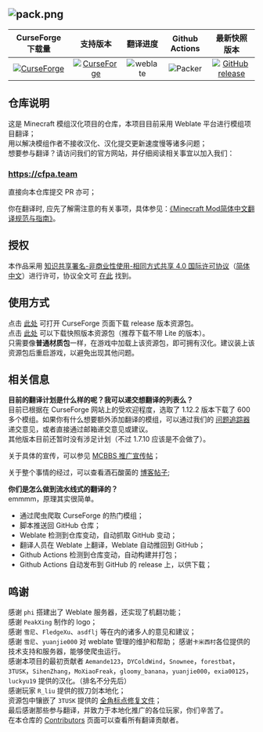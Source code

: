 ![pack.png](https://i.loli.net/2018/02/18/5a8974407b453.png)
---

| CurseForge 下载量 | 支持版本 | 翻译进度 | Github Actions | 最新快照版本 |
| :--: | :--: | :--: | :--: | :--: |
| [![CurseForge](http://cf.way2muchnoise.eu/full_simplified-chinese-localization-resource-package_downloads.svg)](https://minecraft.curseforge.com/projects/simplified-chinese-localization-resource-package) | [![CurseForge](http://cf.way2muchnoise.eu/versions/simplified-chinese-localization-resource-package.svg)](https://minecraft.curseforge.com/projects/simplified-chinese-localization-resource-package)  | ![weblate](https://weblate.exz.me/widgets/langpack/-/svg-badge.svg) | ![Packer](https://github.com/CFPAOrg/Minecraft-Mod-Language-Package/workflows/Packer/badge.svg?branch=1.12.2) | [![GitHub release](https://img.shields.io/github/release/CFPAOrg/Minecraft-Mod-Language-Package.svg)](https://github.com/CFPAOrg/Minecraft-Mod-Language-Package/releases/latest) |

## 仓库说明

这是 Minecraft 模组汉化项目的仓库，本项目目前采用 Weblate 平台进行模组项目翻译；<br>
用以解决模组作者不接收汉化、汉化提交更新速度慢等诸多问题；<br>
想要参与翻译？请访问我们的官方网站，并仔细阅读相关事宜以加入我们：<br>
### <https://cfpa.team>

直接向本仓库提交 PR 亦可；

你在翻译时, 应先了解需注意的有关事项，具体参见：[《Minecraft Mod简体中文翻译规范与指南》](https://github.com/Meow-J/Mod-Translation-Styleguide/blob/master/README.md)。

## 授权

本作品采用 [知识共享署名-非商业性使用-相同方式共享 4.0 国际许可协议](https://creativecommons.org/licenses/by-nc-sa/4.0/)（[简体中文](https://creativecommons.org/licenses/by-nc-sa/4.0/deed.zh)）进行许可，协议全文可 [在此](./LICENSE) 找到。<br>

## 使用方式

点击 [此处](https://minecraft.curseforge.com/projects/simplified-chinese-localization-resource-package) 可打开 CurseForge 页面下载 release 版本资源包。<br>
点击 [此处](https://github.com/CFPAOrg/Minecraft-Mod-Language-Package/releases/latest) 可以下载快照版本资源包（推荐下载不带 Lite 的版本）。<br>
只需要像**普通材质包**一样，在游戏中加载上该资源包，即可拥有汉化。建议装上该资源包后重启游戏，以避免出现其他问题。

## 相关信息

**目前的翻译计划是什么样的呢？我可以递交想翻译的列表么？**<br>
目前已根据在 CurseForge 网站上的受欢迎程度，选取了 1.12.2 版本下载了 600 多个模组。如果你有什么想要额外添加翻译的模组，可以通过我们的 [问题追踪器](https://github.com/CFPAOrg/Minecraft-Mod-Language-Package/issues) 递交意见，或者直接通过邮箱递交意见或建议。<br>
其他版本目前还暂时没有涉足计划（不过 1.7.10 应该是不会做了）。

关于具体的宣传，可以参见 [MCBBS 推广宣传帖](http://www.mcbbs.net/thread-774087-1-1.html)；

关于整个事情的经过，可以查看酒石酸菌的 [博客帖子](https://baka943.coding.me/2018/01/03/2018-01-03-AnIntroForWeblate/);

**你们是怎么做到流水线式的翻译的？**<br>
emmmm，原理其实很简单。<br>

- 通过爬虫爬取 CurseForge 的热门模组；
- 脚本推送回 GitHub 仓库；
- Weblate 检测到仓库变动，自动抓取 GitHub 变动；
- 翻译人员在 Weblate 上翻译，Weblate 自动推回到 GitHub；
- Github Actions 检测到仓库变动，自动构建并打包；
- Github Actions 自动发布到 GitHub 的 release 上，以供下载；

## 鸣谢

感谢 `phi` 搭建出了 Weblate 服务器，还实现了机翻功能；<br>
感谢 `PeakXing` 制作的 logo；<br>
感谢 `雪尼`、`FledgeXu`、`asdflj` 等在内的诸多人的意见和建议；<br>
感谢 `雪尼`、`yuanjie000` 对 weblate 管理的维护和帮助； 感谢`卡米西村`各位提供的技术支持和服务器，能够使爬虫运行。<br>
感谢本项目的最初贡献者 `Aemande123`，`DYColdWind`，`Snownee`，`forestbat`，`3TUSK`，`SihenZhang`，`MoXiaoFreak`，`gloomy_banana`，`yuanjie000`，`exia00125`，`luckyu19` 提供的汉化。（排名不分先后）<br>
感谢玩家 `R_liu` 提供的拔刀剑本地化；<br>
资源包中镶嵌了 `3TUSK` 提供的 [全角标点修复文件](./project/assets/minecraft/readme.md)；<br>
最后感谢那些参与翻译，并致力于本地化推广的各位玩家，你们辛苦了。<br>
在本仓库的 [Contributors](https://github.com/CFPAOrg/Minecraft-Mod-Language-Package/graphs/contributors) 页面可以查看所有翻译贡献者。
